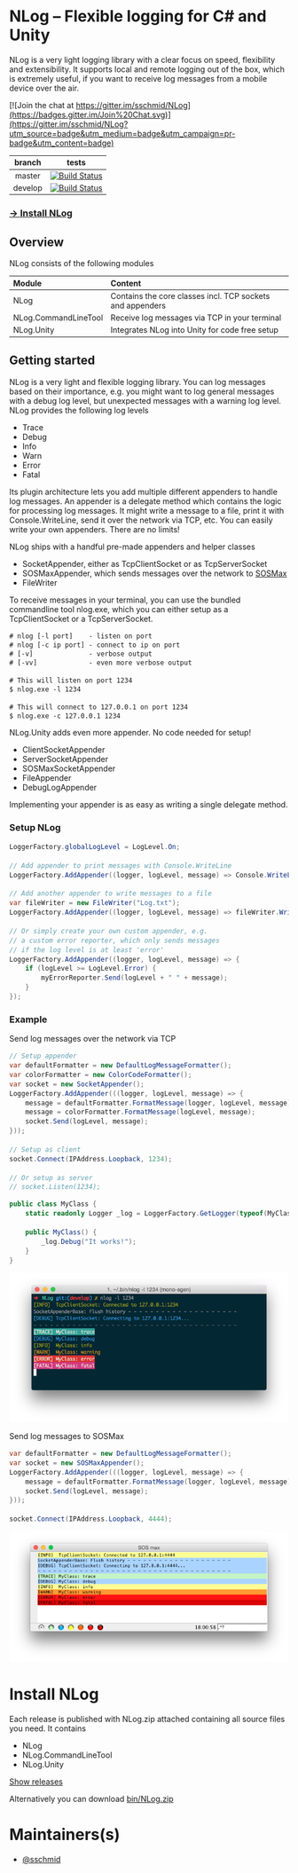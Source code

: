 # NLog – Flexible logging for C# and Unity

NLog is a very light logging library with a clear focus on speed, flexibility and extensibility. It supports local and remote logging out of the box, which is extremely useful, if you want to receive log messages from a mobile device over the air.

[![Join the chat at https://gitter.im/sschmid/NLog](https://badges.gitter.im/Join%20Chat.svg)](https://gitter.im/sschmid/NLog?utm_source=badge&utm_medium=badge&utm_campaign=pr-badge&utm_content=badge)

branch  | tests
:------:|------
master  | [![Build Status](https://travis-ci.org/sschmid/NLog.svg?branch=master)](https://travis-ci.org/sschmid/NLog)
develop | [![Build Status](https://travis-ci.org/sschmid/NLog.svg?branch=develop)](https://travis-ci.org/sschmid/NLog)

### [-> Install NLog](#install-nlog)

## Overview
NLog consists of the following modules

Module  | Content
:-------|:-------
NLog    | Contains the core classes incl. TCP sockets and appenders
NLog.CommandLineTool | Receive log messages via TCP in your terminal
NLog.Unity | Integrates NLog into Unity for code free setup

## Getting started
NLog is a very light and flexible logging library. You can log messages based on their importance, e.g. you might want to log general messages with a debug log level, but unexpected messages with a warning log level. NLog provides the following log levels
- Trace
- Debug
- Info
- Warn
- Error
- Fatal

Its plugin architecture lets you add multiple different appenders to handle log messages. An appender is a delegate method which contains the logic for processing log messages. It might write a message to a file, print it with Console.WriteLine, send it over the network via TCP, etc. You can easily write your own appenders. There are no limits!

NLog ships with a handful pre-made appenders and helper classes
- SocketAppender, either as TcpClientSocket or as TcpServerSocket
- SOSMaxAppender, which sends messages over the network to [SOSMax](http://www.sos.powerflasher.com)
- FileWriter

To receive messages in your terminal, you can use the bundled commandline tool nlog.exe, which you can either setup as a TcpClientSocket or a TcpServerSocket.

```
# nlog [-l port]    - listen on port
# nlog [-c ip port] - connect to ip on port
# [-v]              - verbose output
# [-vv]             - even more verbose output

# This will listen on port 1234
$ nlog.exe -l 1234

# This will connect to 127.0.0.1 on port 1234
$ nlog.exe -c 127.0.0.1 1234
```

NLog.Unity adds even more appender. No code needed for setup!
- ClientSocketAppender
- ServerSocketAppender
- SOSMaxSocketAppender
- FileAppender
- DebugLogAppender

Implementing your appender is as easy as writing a single delegate method.

### Setup NLog
```cs
LoggerFactory.globalLogLevel = LogLevel.On;

// Add appender to print messages with Console.WriteLine
LoggerFactory.AddAppender((logger, logLevel, message) => Console.WriteLine(message));

// Add another appender to write messages to a file
var fileWriter = new FileWriter("Log.txt");
LoggerFactory.AddAppender((logger, logLevel, message) => fileWriter.WriteLine(message));

// Or simply create your own custom appender, e.g.
// a custom error reporter, which only sends messages
// if the log level is at least 'error'
LoggerFactory.AddAppender((logger, logLevel, message) => {
    if (logLevel >= LogLevel.Error) {
        myErrorReporter.Send(logLevel + " " + message);
    }
});
```

### Example
Send log messages over the network via TCP
```cs
// Setup appender
var defaultFormatter = new DefaultLogMessageFormatter();
var colorFormatter = new ColorCodeFormatter();
var socket = new SocketAppender();
LoggerFactory.AddAppender(((logger, logLevel, message) => {
    message = defaultFormatter.FormatMessage(logger, logLevel, message);
    message = colorFormatter.FormatMessage(logLevel, message);
    socket.Send(logLevel, message);
}));

// Setup as client
socket.Connect(IPAddress.Loopback, 1234);

// Or setup as server
// socket.Listen(1234);
```

```cs
public class MyClass {
    static readonly Logger _log = LoggerFactory.GetLogger(typeof(MyClass).Name);

    public MyClass() {
        _log.Debug("It works!");
    }
}
```
![nlog Output](Readme/nlog-Output.png)

Send log messages to SOSMax
```cs
var defaultFormatter = new DefaultLogMessageFormatter();
var socket = new SOSMaxAppender();
LoggerFactory.AddAppender(((logger, logLevel, message) => {
    message = defaultFormatter.FormatMessage(logger, logLevel, message);
    socket.Send(logLevel, message);
}));

socket.Connect(IPAddress.Loopback, 4444);
```

![SOSMax Output](Readme/SOSMax-Output.png)

# Install NLog
Each release is published with NLog.zip attached containing all source files you need. It contains
- NLog
- NLog.CommandLineTool
- NLog.Unity

[Show releases](https://github.com/sschmid/NLog/releases)

Alternatively you can download [bin/NLog.zip](https://github.com/sschmid/NLog/tree/develop/bin)

# Maintainers(s)
- [@sschmid](https://github.com/sschmid)

